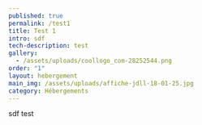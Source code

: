 ```yaml
---
published: true
permalink: /test1
title: Test 1
intro: sdf
tech-description: test
gallery:
  - /assets/uploads/coollogo_com-28252544.png
order: "1"
layout: hebergement
main_img: /assets/uploads/affiche-jdll-18-01-25.jpg
category: Hébergements
---
```

sdf
test
